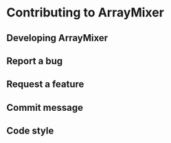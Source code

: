 # Contributing to ArrayMixer

## Developing ArrayMixer
## Report a bug
## Request a feature
## Commit message
## Code style

